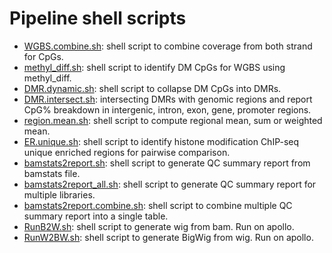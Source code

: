 Pipeline shell scripts
=======================
* [WGBS.combine.sh](./WGBS.combine.sh): shell script to combine coverage from both strand for CpGs.
* [methyl_diff.sh](./methyl_diff.sh): shell script to identify DM CpGs for WGBS using methyl_diff.  
* [DMR.dynamic.sh](./DMR.dynamic.sh): shell script to collapse DM CpGs into DMRs.
* [DMR.intersect.sh](./DMR.intersect.sh): intersecting DMRs with genomic regions and report CpG% breakdown in intergenic, intron, exon, gene, promoter regions.     
* [region.mean.sh](./region.mean.sh): shell script to compute regional mean, sum or weighted mean.   
* [ER.unique.sh](ER.unique.sh): shell script to identify histone modification ChIP-seq unique enriched regions for pairwise comparison.     
* [bamstats2report.sh](./bamstats2report.sh): shell script to generate QC summary report from bamstats file.
* [bamstats2report_all.sh](./bamstats2report_all.sh): shell script to generate QC summary report for multiple libraries.
* [bamstats2report.combine.sh](./bamstats2report.combine.sh): shell script to combine multiple QC summary report into a single table.
* [RunB2W.sh](./RunB2W.sh): shell script to generate wig from bam. Run on apollo.
* [RunW2BW.sh](./RunW2BW.sh): shell script to generate BigWig from wig. Run on apollo.
